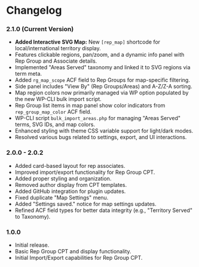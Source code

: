 # Changelog

### 2.1.0 (Current Version)
*   **Added Interactive SVG Map:** New `[rep_map]` shortcode for local/international territory display.
*   Features clickable regions, pan/zoom, and a dynamic info panel with Rep Group and Associate details.
*   Implemented "Areas Served" taxonomy and linked it to SVG regions via term meta.
*   Added `rg_map_scope` ACF field to Rep Groups for map-specific filtering.
*   Side panel includes "View By" (Rep Groups/Areas) and A-Z/Z-A sorting.
*   Map region colors now primarily managed via WP option populated by the new WP-CLI bulk import script.
*   Rep Group list items in map panel show color indicators from `rep_group_map_color` ACF field.
*   WP-CLI script `bulk_import_areas.php` for managing "Areas Served" terms, SVG IDs, and map colors.
*   Enhanced styling with theme CSS variable support for light/dark modes.
*   Resolved various bugs related to settings, export, and UI interactions.

### 2.0.0 - 2.0.2
*   Added card-based layout for rep associates.
*   Improved import/export functionality for Rep Group CPT.
*   Added proper styling and organization.
*   Removed author display from CPT templates.
*   Added GitHub integration for plugin updates.
*   Fixed duplicate "Map Settings" menu.
*   Added "Settings saved." notice for map settings updates.
*   Refined ACF field types for better data integrity (e.g., "Territory Served" to Taxonomy).

### 1.0.0
*   Initial release.
*   Basic Rep Group CPT and display functionality.
*   Initial Import/Export capabilities for Rep Group CPT.